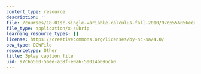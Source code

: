 ```yaml
---
content_type: resource
description: ''
file: /courses/18-01sc-single-variable-calculus-fall-2010/97c6556056eea38fe0a650014b096cb0_21784.srt
file_type: application/x-subrip
learning_resource_types: []
license: https://creativecommons.org/licenses/by-nc-sa/4.0/
ocw_type: OCWFile
resourcetype: Other
title: 3play caption file
uid: 97c65560-56ee-a38f-e0a6-50014b096cb0
---
```

